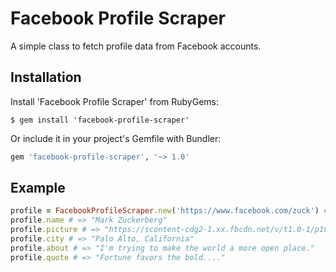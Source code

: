 # Facebook Profile Scraper
A simple class to fetch profile data from Facebook accounts.

## Installation
Install 'Facebook Profile Scraper' from RubyGems:
```
$ gem install 'facebook-profile-scraper'
```
Or include it in your project's Gemfile with Bundler:
```ruby
gem 'facebook-profile-scraper', '~> 1.0'
```

## Example
```ruby
profile = FacebookProfileScraper.new('https://www.facebook.com/zuck') # Download profile
profile.name # => "Mark Zuckerberg"
profile.picture # => "https://scontent-cdg2-1.xx.fbcdn.net/v/t1.0-1/p160x160/12208495_10102454385528521_4749095086285673716_n.jpg?oh=7fb3531d093fccaf14985e3f99a8ac15&oe=58418403"
profile.city # => "Palo Alto, California"
profile.about # => "I'm trying to make the world a more open place."
profile.quote # => "Fortune favors the bold...." 
```

